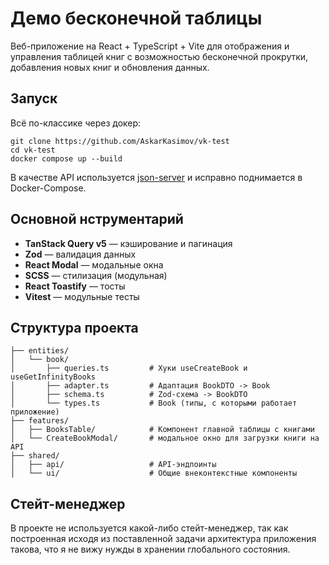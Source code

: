 # Демо бесконечной таблицы

Веб-приложение на React + TypeScript + Vite для отображения и управления таблицей книг с возможностью бесконечной
прокрутки, добавления новых книг и обновления данных.

## Запуск

Всё по-классике через докер:

```
git clone https://github.com/AskarKasimov/vk-test
cd vk-test
docker compose up --build
```

В качестве API используется [json-server](https://github.com/typicode/json-server) и исправно поднимается в
Docker-Compose.

## Основной нструментарий

- **TanStack Query v5** — кэширование и пагинация
- **Zod** — валидация данных
- **React Modal** — модальные окна
- **SCSS** — стилизация (модульная)
- **React Toastify** — тосты
- **Vitest** — модульные тесты

## Структура проекта

```
├── entities/
│   └── book/
│       ├── queries.ts         # Хуки useCreateBook и useGetInfinityBooks
│       ├── adapter.ts         # Адаптация BookDTO -> Book
│       ├── schema.ts          # Zod-схема -> BookDTO
│       └── types.ts           # Book (типы, с которыми работает приложение)
├── features/
│   ├── BooksTable/            # Компонент главной таблицы с книгами
│   └── CreateBookModal/       # модальное окно для загрузки книги на API
├── shared/
│   ├── api/                   # API-эндпоинты
│   └── ui/                    # Общие внеконтекстные компоненты
```

## Стейт-менеджер

В проекте не используется какой-либо стейт-менеджер, так как построенная исходя из поставленной задачи архитектура
приложения такова, что я не вижу нужды в хранении глобального состояния.